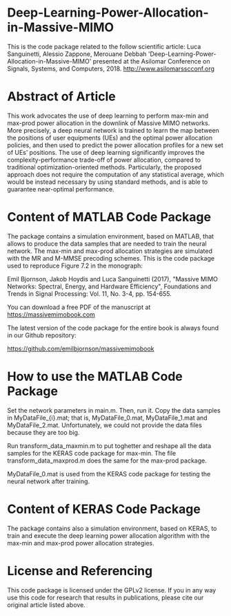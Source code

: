 # Deep-Learning-Power-Allocation-in-Massive-MIMO

This is the code package related to the follow scientific article:
Luca Sanguinetti, Alessio Zappone, Merouane Debbah 'Deep-Learning-Power-Allocation-in-Massive-MIMO' presented at the Asilomar Conference on Signals, Systems, and Computers, 2018. http://www.asilomarsscconf.org

 
# Abstract of Article

This work advocates the use of deep learning to perform max-min and max-prod power allocation in the downlink of Massive MIMO networks. More precisely, a deep neural network is trained to learn the map between the positions of user equipments (UEs) and the optimal power allocation policies, and then used to predict the power allocation profiles for a new set of UEs’ positions. The use of deep learning significantly improves the complexity-performance trade-off of power allocation, compared to traditional optimization-oriented methods. Particularly, the proposed approach does not require the computation of any statistical average, which would be instead necessary by using standard methods, and is able to guarantee near-optimal performance.

# Content of MATLAB Code Package

The package contains a simulation environment, based on MATLAB, that allows to produce the data samples that are needed to train the neural network. The max-min and max-prod allocation strategies are simulated with the MR and M-MMSE precoding schemes. This is the code package used to reproduce Figure 7.2 in the monograph:

Emil Bjornson, Jakob Hoydis and Luca Sanguinetti (2017), "Massive MIMO Networks: Spectral, Energy, and Hardware Efficiency", Foundations and Trends in Signal Processing: Vol. 11, No. 3-4, pp. 154-655. 

You can download a free PDF of the manuscript at https://massivemimobook.com 

The latest version of the code package for the entire book is always found in our Github repository:

https://github.com/emilbjornson/massivemimobook

# How to use the MATLAB Code Package

Set the network parameters in main.m. Then, run it. Copy the data samples in MyDataFile_{i}.mat; that is, MyDataFile_0.mat, MyDataFile_1.mat and MyDataFile_2.mat. Unfortunately, we could not provide the data files because they are too big. 

Run transform_data_maxmin.m to put toghetter and reshape all the data samples for the KERAS code package for max-min. The file transform_data_maxprod.m does the same for the max-prod package. 

MyDataFile_0.mat is used from the KERAS code package for testing the neural network after training.
 
# Content of KERAS Code Package

The package contains also a simulation environment, based on KERAS, to train and execute the deep learning power allocation algorithm with the max-min and max-prod power allocation strategies.

# License and Referencing

This code package is licensed under the GPLv2 license. If you in any way use this code for research that results in publications, please cite our original article listed above.
